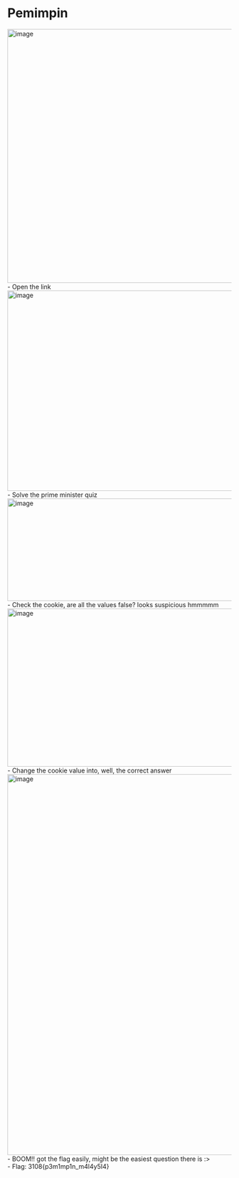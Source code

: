 # Pemimpin

<img width="619" height="570" alt="image" src="https://github.com/user-attachments/assets/a06c2ad7-8080-491f-ad95-2445c6325928" />
- Open the link

<img width="1322" height="450" alt="image" src="https://github.com/user-attachments/assets/ab61570b-4230-42bd-917e-55fad695f2f1" />
- Solve the prime minister quiz

<img width="1047" height="230" alt="image" src="https://github.com/user-attachments/assets/a9def38b-0060-4507-bbe5-6dbc4200e6f5" />
- Check the cookie, are all the values false? looks suspicious hmmmmm

<img width="1059" height="355" alt="image" src="https://github.com/user-attachments/assets/1242bc31-2716-4a7e-ae45-bf365a667af6" />
- Change the cookie value into, well, the correct answer

<img width="1034" height="855" alt="image" src="https://github.com/user-attachments/assets/354734e3-a736-4de5-9586-986d4a02937b" />
- BOOM!! got the flag easily, might be the easiest question there is :> <br>
- Flag: 3108{p3m1mp1n_m4l4y5I4}

